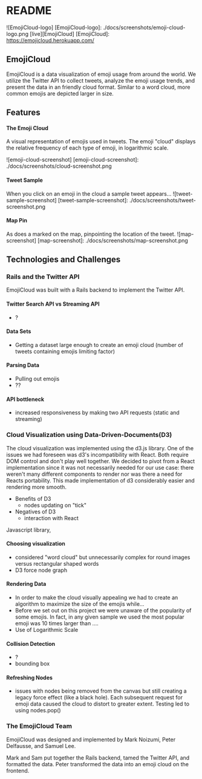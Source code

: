 # README
![EmojiCloud-logo]
[EmojiCloud-logo]: ./docs/screenshots/emoji-cloud-logo.png
[live][EmojiCloud]
[EmojiCloud]: https://emojicloud.herokuapp.com/


## EmojiCloud
EmojiCloud is a data visualization of emoji usage from around the world. We utilize the Twitter API to collect tweets, analyze the emoji usage trends, and present the data in an friendly cloud format. Similar to a word cloud, more common emojis are depicted larger in size.


## Features
#### The Emoji Cloud
A visual representation of emojis used in tweets. The emoji "cloud" displays the relative frequency of each type of emoji, in logarithmic scale.

![emoji-cloud-screenshot]
[emoji-cloud-screenshot]: ./docs/screenshots/cloud-screenshot.png

#### Tweet Sample
When you click on an emoji in the cloud a sample tweet appears...
![tweet-sample-screenshot]
[tweet-sample-screenshot]: ./docs/screenshots/tweet-screenshot.png


#### Map Pin
As does a marked on the map, pinpointing the location of the tweet.
![map-screenshot]
[map-screenshot]: ./docs/screenshots/map-screenshot.png


## Technologies and Challenges

### Rails and the Twitter API
EmojiCloud was built with a Rails backend to implement the Twitter API.

#### Twitter Search API vs Streaming API
- ?

#### Data Sets
- Getting a dataset large enough to create an emoji cloud (number of tweets containing emojis limiting factor)

#### Parsing Data
- Pulling out emojis
- ??

#### API bottleneck
- increased responsiveness by making two API requests (static and streaming)

### Cloud Visualization using Data-Driven-Documents(D3)
The cloud visualization was implemented using the d3.js library. One of the issues we had foreseen was d3's incompatibility with React. Both require DOM control and don't play well together. We decided to pivot from a React implementation since it was not necessarily needed for our use case: there weren't many different components to render nor was there a need for Reacts portability. This made implementation of d3 considerably easier and rendering more smooth.

- Benefits of D3
  - nodes updating on "tick"
- Negatives of D3
  - interaction with React

Javascript library,

#### Choosing visualization
- considered "word cloud" but unnecessarily complex for round images versus rectangular shaped words
- D3 force node graph

#### Rendering Data
- In order to make the cloud visually appealing we had to create an algorithm to maximize the size of the emojis while...
- Before we set out on this project we were unaware of the popularity of some emojis. In fact, in any given sample we used the most popular emoji was 10 times larger than ....
- Use of Logarithmic Scale

#### Collision Detection
- ?
- bounding box

#### Refreshing Nodes
- issues with nodes being removed from the canvas but still creating a legacy force effect (like a black hole). Each subsequent request for emoji data caused the cloud to distort to greater extent. Testing led to using nodes.pop()

### The EmojiCloud Team
EmojiCloud was designed and implemented by Mark Noizumi, Peter Delfausse, and Samuel Lee.

Mark and Sam put together the Rails backend, tamed the Twitter API, and formatted the data. Peter transformed the data into an emoji cloud on the frontend.

